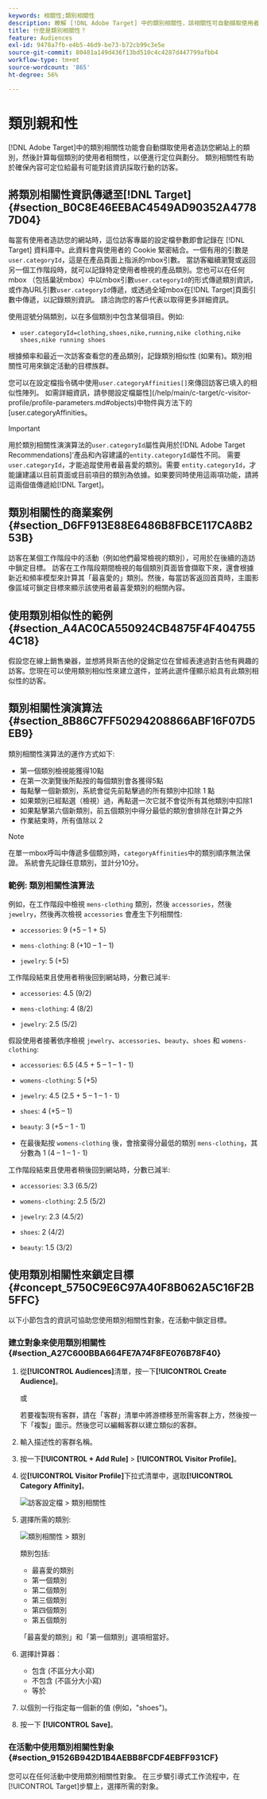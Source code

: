 ```yaml
---
keywords: 相關性;類別相關性
description: 瞭解 [!DNL Adobe Target] 中的類別相關性，該相關性可自動擷取使用者造訪的類別，然後計算使用者與此類別的相似性，以便進行定位與細分。
title: 什麼是類別相關性？
feature: Audiences
exl-id: 9478a7fb-e4b5-46d9-be73-b72cb99c3e5e
source-git-commit: 80481a149d436f13bd510c4c4287d447799afbb4
workflow-type: tm+mt
source-wordcount: '865'
ht-degree: 56%

---
```


# 類別親和性

[!DNL Adobe Target]中的類別相關性功能會自動擷取使用者造訪您網站上的類別，然後計算每個類別的使用者相關性，以便進行定位與劃分。 類別相關性有助於確保內容可定位給最有可能對該資訊採取行動的訪客。

## 將類別相關性資訊傳遞至[!DNL Target] {#section_B0C8E46EEBAC4549AD90352A47787D04}

每當有使用者造訪您的網站時，這位訪客專屬的設定檔參數即會記錄在 [!DNL Target] 資料庫中。此資料會與使用者的 Cookie 緊密結合。一個有用的引數是`user.categoryId`，這是在產品頁面上指派的mbox引數。 當訪客繼續瀏覽或返回另一個工作階段時，就可以記錄特定使用者檢視的產品類別。您也可以在任何mbox （包括巢狀mbox）中以mbox引數`user.categoryId`的形式傳遞類別資訊，或作為URL引數`user.categoryId`傳遞，或透過全域mbox在[!DNL Target]頁面引數中傳遞，以記錄類別資訊。 請洽詢您的客戶代表以取得更多詳細資訊。

使用逗號分隔類別，以在多個類別中包含某個項目。例如:

* `user.categoryId=clothing,shoes,nike,running,nike clothing,nike shoes,nike running shoes`

根據頻率和最近一次訪客查看您的產品類別，記錄類別相似性 (如果有)。類別相關性可用來鎖定活動的目標族群。

您可以在設定檔指令碼中使用`user.categoryAffinities[]`來傳回訪客已填入的相似性陣列。 如需詳細資訊，請參閱設定檔屬性](/help/main/c-target/c-visitor-profile/profile-parameters.md#objects)中物件與方法下的[user.categoryAffinities。

>[!IMPORTANT]
>
>用於類別相關性演演算法的`user.categoryId`屬性與用於[!DNL Adobe Target Recommendations]&#39;產品和內容建議的`entity.categoryId`屬性不同。 需要 `user.categoryId`，才能追蹤使用者最喜愛的類別。需要 `entity.categoryId`，才能讓建議以目前頁面或目前項目的類別為依據。如果要同時使用這兩項功能，請將這兩個值傳遞給[!DNL Target]。

## 類別相關性的商業案例 {#section_D6FF913E88E6486B8FBCE117CA8B253B}

訪客在某個工作階段中的活動（例如他們最常檢視的類別），可用於在後續的造訪中鎖定目標。 訪客在工作階段期間檢視的每個類別頁面皆會擷取下來，還會根據新近和頻率模型來計算其「最喜愛的」類別。然後，每當訪客返回首頁時，主圖影像區域可鎖定目標來顯示該使用者最喜愛類別的相關內容。

## 使用類別相似性的範例 {#section_A4AC0CA550924CB4875F4F4047554C18}

假設您在線上銷售樂器，並想將貝斯吉他的促銷定位在曾經表達過對吉他有興趣的訪客。您現在可以使用類別相似性來建立選件，並將此選件僅顯示給具有此類別相似性的訪客。

## 類別相關性演演算法 {#section_8B86C7FF50294208866ABF16F07D5EB9}

類別相關性演算法的運作方式如下:

* 第一個類別檢視能獲得10點
* 在第一次瀏覽後所點按的每個類別會各獲得5點
* 每點擊一個新類別，系統會從先前點擊過的所有類別中扣除 1 點
* 如果類別已經點選（檢視）過，再點選一次它就不會從所有其他類別中扣除1
* 如果點擊第六個新類別，前五個類別中得分最低的類別會排除在計算之外
* 作業結束時，所有值除以 2

>[!NOTE]
>
>在單一mbox呼叫中傳遞多個類別時，`categoryAffinities`中的類別順序無法保證。 系統會先記錄任意類別，並計分10分。

### 範例: 類別相關性演算法

例如，在工作階段中檢視 `mens-clothing` 類別，然後 `accessories`，然後 `jewelry`，然後再次檢視 `accessories` 會產生下列相關性:

* `accessories`: 9 (+5 – 1 + 5)

* `mens-clothing`: 8 (+10 – 1 – 1)

* `jewelry`: 5 (+5)

工作階段結束且使用者稍後回到網站時，分數已減半:

* `accessories`: 4.5 (9/2)

* `mens-clothing`: 4 (8/2)

* `jewelry`: 2.5 (5/2)

假設使用者接著依序檢視 `jewelry`、`accessories`、`beauty`、`shoes` 和 `womens-clothing`:

* `accessories`: 6.5 (4.5 + 5 – 1 – 1 - 1)

* `womens-clothing`: 5 (+5)

* `jewelry`: 4.5 (2.5 + 5 – 1 – 1 - 1)

* `shoes`: 4 (+5 – 1)

* `beauty`: 3 (+5 – 1 - 1)

* 在最後點按 `womens-clothing` 後，會捨棄得分最低的類別 `mens-clothing`，其分數為 1 (4 – 1 – 1 - 1)

工作階段結束且使用者稍後回到網站時，分數已減半:

* `accessories`: 3.3 (6.5/2)

* `womens-clothing`: 2.5 (5/2)

* `jewelry`: 2.3 (4.5/2)

* `shoes`: 2 (4/2)

* `beauty`: 1.5 (3/2)

## 使用類別相關性來鎖定目標 {#concept_5750C9E6C97A40F8B062A5C16F2B5FFC}

以下小節包含的資訊可協助您使用類別相關性對象，在活動中鎖定目標。

### 建立對象來使用類別相關性 {#section_A27C600BBA664FE7A74F8FE076B78F40}

1. 從&#x200B;**[!UICONTROL Audiences]**&#x200B;清單，按一下&#x200B;**[!UICONTROL Create Audience]**。

   或

   若要複製現有客群，請在「客群」清單中將游標移至所需客群上方，然後按一下「複製」圖示。然後您可以編輯客群以建立類似的客群。

1. 輸入描述性的客群名稱。
1. 按一下&#x200B;**[!UICONTROL + Add Rule]** > **[!UICONTROL Visitor Profile]**。
1. 從&#x200B;**[!UICONTROL Visitor Profile]**&#x200B;下拉式清單中，選取&#x200B;**[!UICONTROL Category Affinity]**。

   ![訪客設定檔 > 類別相關性](assets/affinity.png)

1. 選擇所需的類別:

   ![類別相關性 > 類別](assets/affinity-category.png)

   類別包括:

   * 最喜愛的類別
   * 第一個類別
   * 第二個類別
   * 第三個類別
   * 第四個類別
   * 第五個類別

   「最喜愛的類別」和「第一個類別」選項相當好。

1. 選擇計算器：

   * 包含 (不區分大小寫)
   * 不包含 (不區分大小寫)
   * 等於

1. 以個別一行指定每一個新的值 (例如，&quot;shoes&quot;)。
1. 按一下 **[!UICONTROL Save]**。

### 在活動中使用類別相關性對象 {#section_91526B942D1B4AEBB8FCDF4EBFF931CF}

您可以在任何活動中使用類別相關性對象。 在三步驟引導式工作流程中，在[!UICONTROL Target]步驟上，選擇所需的對象。
